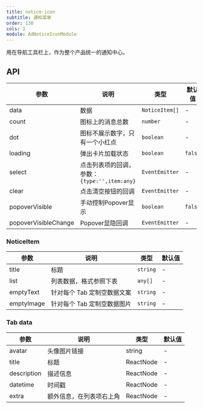 ```yaml
---
title: notice-icon
subtitle: 通知菜单
order: 130
cols: 1
module: AdNoticeIconModule
---
```


用在导航工具栏上，作为整个产品统一的通知中心。

## API

参数 | 说明 | 类型 | 默认值
----|------|-----|------
data | 数据 | `NoticeItem[]` | -
count | 图标上的消息总数 | `number` | -
dot | 图标不展示数字，只有一个小红点 | `boolean` | -
loading | 弹出卡片加载状态 | `boolean` | `false`
select | 点击列表项的回调，参数：`{type:'',item:any}` | `EventEmitter` | -
clear | 点击清空按钮的回调 | `EventEmitter` | -
popoverVisible | 手动控制Popover显示 | `boolean` | `false`
popoverVisibleChange | Popover显隐回调 | `EventEmitter` | -

### NoticeItem

参数 | 说明 | 类型 | 默认值
----|------|-----|------
title | 标题 | `string` | -
list | 列表数据，格式参照下表 | `any[]` | -
emptyText | 针对每个 Tab 定制空数据文案 | `string` | -
emptyImage | 针对每个 Tab 定制空数据图片 | `string` | -


### Tab data

参数 | 说明 | 类型 | 默认值
----|------|-----|------
avatar | 头像图片链接 | string | -
title | 标题 | ReactNode | -
description | 描述信息 | ReactNode | -
datetime | 时间戳 | ReactNode | -
extra | 额外信息，在列表项右上角 | ReactNode | -
